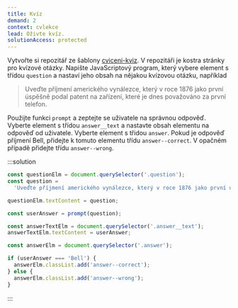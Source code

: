 ```yaml
---
title: Kvíz
demand: 2
context: cvlekce
lead: Oživte kvíz.
solutionAccess: protected
---
```


Vytvořte si repozitář ze šablony [cviceni-kviz](https://github.com/Czechitas-podklady-WEB/cviceni-kviz). V repozitáři je kostra stránky pro kvízové otázky. Napište JavaScriptový program, který vybere element s třídou `question` a nastaví jeho obsah na nějakou kvízovou otázku, například

> Uveďte příjmení amerického vynálezce, který v roce 1876 jako první úspěšně podal patent na zařízení, které je dnes považováno za první telefon.

Použijte funkci `prompt` a zeptejte se uživatele na správnou odpověď. Vyberte element s třídou `answer__text` a nastavte obsah elementu na odpověď od uživatele. Vyberte element s třidou `answer`. Pokud je odpověď příjmení Bell, přidejte k tomuto elementu třídu `answer--correct`. V opačném případě přidejte třídu `answer--wrong`.

:::solution

```js
const questionElm = document.querySelector('.question');
const question =
  'Uveďte příjmení amerického vynálezce, který v roce 1876 jako první úspěšně podal patent na zařízení, které je dnes považováno za první telefon.';

questionElm.textContent = question;

const userAnswer = prompt(question);

const answerTextElm = document.querySelector('.answer__text');
answerTextElm.textContent = userAnswer;

const answerElm = document.querySelector('.answer');

if (userAnswer === 'Bell') {
  answerElm.classList.add('answer--correct');
} else {
  answerElm.classList.add('answer--wrong');
}
```

:::
